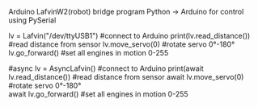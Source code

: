 Arduino LafvinW2(robot) bridge program Python -> Arduino for control using PySerial

lv = Lafvin("/dev/ttyUSB1")  #connect to Arduino
print(lv.read_distance())  #read distance from sensor
lv.move_servo(0)  #rotate servo 0°-180°
lv.go_forward()  #set all engines in motion 0-255


#async
lv = AsyncLafvin()  #connect to Arduino
print(await lv.read_distance())  #read distance from sensor
await lv.move_servo(0) #rotate servo 0°-180°  
await lv.go_forward() #set all engines in motion 0-255
